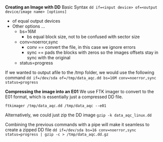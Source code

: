 **Creating an Image with DD**
Basic Syntax
`dd if=<input device> of=<output device/image name> [options]`
- of equal output devices
- Other options ...
	- bs=16M
		- bs equal block size, not to be confused with sector size
	- conv=noerror,sync
		- conv == convert the file, in this case we ignore errors
		- sync == pads the blocks with zeros so the images offsets stay in sync with the original
	- status=progress

If we wanted to output afile to the /tmp folder, we would use the following command
`dd if=/dev/sda of=/tmp/data_aqc.dd bs=16M conv=noerror,sync status=progress`

**Compressing the image into an E01**
We use FTK imager to convert to the E01 format, which is essentially just a compressed DD file.

`ftkimager /tmp/data_aqc.dd /tmp/data_aqc --e01`

Alternatively, we could just zip the DD image
`gzip -k data_aqc_linux.dd`

Combining the previous commands with a pipe will make it seamless to create a zipped DD file
`dd if=/dev/sda bs=16 conv=noerror,sync status=progress | gzip -c > /tmp/data_aqc.dd.gz`

